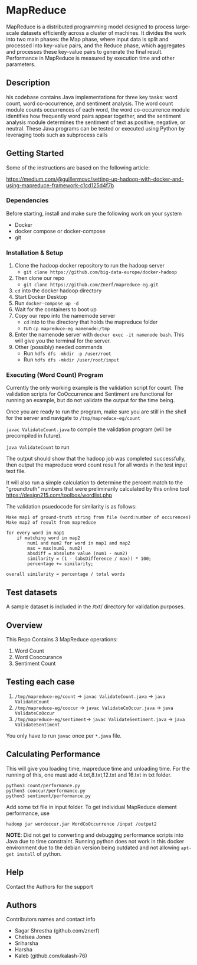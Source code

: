 # MapReduce 

MapReduce is a distributed programming model designed to process large-scale datasets efficiently across a cluster of machines. It divides the work into two main phases: the Map phase, where input data is split and processed into key-value pairs, and the Reduce phase, which aggregates and processes these key-value pairs to generate the final result. Performance in MapReduce is measured by execution time and other parameters.

## Description

his codebase contains Java implementations for three key tasks: word count, word co-occurrence, and sentiment analysis. The word count module counts occurrences of each word, the word co-occurrence module identifies how frequently word pairs appear together, and the sentiment analysis module determines the sentiment of text as positive, negative, or neutral. These Java programs can be tested or executed using Python by leveraging tools such as subprocess calls 

## Getting Started

Some of the instructions are based on the following article:

 https://medium.com/@guillermovc/setting-up-hadoop-with-docker-and-using-mapreduce-framework-c1cd125d4f7b

### Dependencies

Before starting, install and make sure the following work on your system 
* Docker
* docker compose or docker-compose
* git

### Installation & Setup

1. Clone the hadoop docker repository to run the hadoop server
    - `git clone https://github.com/big-data-europe/docker-hadoop`
2. Then clone our repo
    - `git clone https://github.com/Znerf/mapreduce-eg.git`
3. `cd` into the docker hadoop directory
4. Start Docker Desktop
5. Run `docker-compose up -d`
6. Wait for the containers to boot up
7. Copy our repo into the namemode server
    - `cd` into to the directory that holds the mapreduce folder
    - run `cp mapreduce-eg namenode:/tmp`
8. Enter the namenode server with `docker exec -it namenode bash`. This will give you the terminal for the server.
9. Other (possibly) needed commands
    - Run `hdfs dfs -mkdir -p /user/root`
    - Run `hdfs dfs -mkdir /user/root/input`

### Executing (Word Count) Program
Currently the only working example is the validation script for count. The validation scripts for CoOccurrence and Sentiment are functional for running an example, but do not validate the output for the time being. 

Once you are ready to run the program, make sure you are still in the shell for the server and navigate to `/tmp/mapreduce-eg/count`

`javac ValidateCount.java` to compile the validation program (will be precompiled in future).

`java ValidateCount` to run

The output should show that the hadoop job was completed successfully, then output the mapreduce word count result for all words in the test input text file. 

It will also run a simple calculation to determine the percent match to the "groundtruth" numbers that were preliminarily calculated by this online tool https://design215.com/toolbox/wordlist.php

The validation psuedocode for similarity is as follows:
```
Make map1 of ground-truth string from file (word:number of occurences)
Make map2 of result from mapreduce

for every word in map1
    if matching word in map2
        num1 and num2 for word in map1 and map2
        max = max(num1, num2)
        absdiff = absolute value (num1 - num2)
        similarity = (1 - (absDifference / max)) * 100;
        percentage += similarity;

overall similarity = percentage / total words
```

## Test datasets

A sample dataset is included in the /txt/ directory for validation purposes. 

## Overview
This Repo Contains 3 MapReduce operations:
1. Word Count
2. Word Cooccurance
3. Sentiment Count

## Testing each case
1. `/tmp/mapreduce-eg/count` -> `javac ValidateCount.java` -> `java ValidateCount`
2. `/tmp/mapreduce-eg/coocur` -> `javac ValidateCoOccur.java` -> `java ValidateCoOccur`
3. `/tmp/mapreduce-eg/sentiment`-> `javac ValidateSentiment.java` -> `java ValidateSentiment`

You only have to run `javac` once per `*.java` file. 

## Calculating Performance
This will give you loading time, mapreduce time and unloading time. For the running of this, one must add 4.txt,8.txt,12.txt and 16.txt in txt folder.

```
python3 count/performance.py
python3 cooccur/performance.py
python3 sentiment/performance.py

```
Add some txt file in input folder. To get individual MapReduce element performance, use 
```
hadoop jar wordoccur.jar WordCoOccurrence /input /output2
```

**NOTE**: Did not get to converting and debugging performance scripts into Java due to time constraint. Running python does not work in this docker environment due to the debian version being outdated and not allowing `apt-get install` of python. 

## Help

Contact the Authors for the support

## Authors

Contributors names and contact info
* Sagar Shrestha (github.com/znerf)
* Chelsea Jones
* Sriharsha
* Harsha
* Kaleb (github.com/kalash-76)



